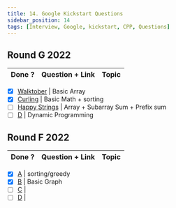 ```yaml
---
title: 14. Google Kickstart Questions
sidebar_position: 14
tags: [Interview, Google, kickstart, CPP, Questions]
---
```



## Round G 2022

| Done ?  | Question + Link | Topic |
| :-----: | :--------------------- | :---------: | 

- [x] [Walktober](https://codingcompetitions.withgoogle.com/kickstart/round/00000000008cb2e1/0000000000c174f2) | Basic Array
- [x] [Curling](https://codingcompetitions.withgoogle.com/kickstart/round/00000000008cb2e1/0000000000c17c82) | Basic Math + sorting 
- [ ] [Happy Strings](https://codingcompetitions.withgoogle.com/kickstart/round/00000000008cb2e1/0000000000c17491) | Array + Subarray Sum + Prefix sum
- [ ] [D](https://codingcompetitions.withgoogle.com/kickstart/round/00000000008cb2e1/0000000000c17b68) | Dynamic Programming

## Round F 2022

| Done ?  | Question + Link | Topic |
| :-----: | :--------------------- | :---------: | 

- [x] [A](https://codingcompetitions.withgoogle.com/kickstart/round/00000000008cb409/0000000000beefbb) | sorting/greedy
- [x] [B](https://codingcompetitions.withgoogle.com/kickstart/round/00000000008cb409/0000000000bef79e) | Basic Graph
- [ ] [C](https://codingcompetitions.withgoogle.com/kickstart/round/00000000008cb409/0000000000bef319) | 
- [ ] [D](https://codingcompetitions.withgoogle.com/kickstart/round/00000000008cb409/0000000000bef943) |